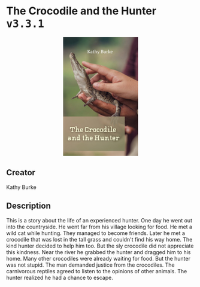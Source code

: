 
# The Crocodile and the Hunter <kbd>v3.3.1</kbd>

<center>
  <img src="./cover-1024.jpg"/>
</center>

## Creator
Kathy Burke

## Description
This is a story about the life of an experienced hunter. One day he went out into the countryside. He went far from his village looking for food. He met a wild cat while hunting. They managed to become friends. Later he met a crocodile that was lost in the tall grass and couldn't find his way home. The kind hunter decided to help him too. But the sly crocodile did not appreciate this kindness. Near the river he grabbed the hunter and dragged him to his home. Many other crocodiles were already waiting for food. But the hunter was not stupid. The man demanded justice from the crocodiles. The carnivorous reptiles agreed to listen to the opinions of other animals. The hunter realized he had a chance to escape. 

